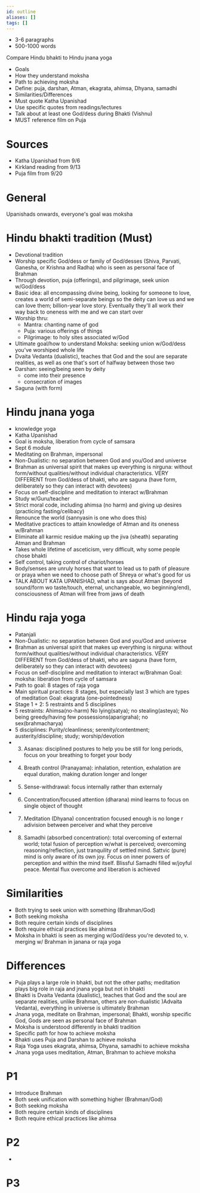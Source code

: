 ```yaml
---
id: outline
aliases: []
tags: []
---
```


- 3-6 paragraphs
- 500-1000 words

Compare Hindu bhakti to Hindu jnana yoga
- Goals
- How they understand moksha
- Path to achieving moksha
- Define: puja, darshan, Atman, ekagrata, ahimsa, Dhyana, samadhi
- Similarities/Differences
- Must quote Katha Upanishad
- Use specific quotes from readings/lectures
- Talk about at least one God/dess during Bhakti (Vishnu)
- MUST reference film on Puja

# Sources
- Katha Upanishad from 9/6
- Kirkland reading from 9/13
- Puja film from 9/20

# General
Upanishads onwards, everyone's goal was moksha

# Hindu bhakti tradition (Must)
- Devotional tradition
- Worship specific God/dess or family of God/desses (Shiva, Parvati, Ganesha, or Krishna and Radha) who is seen as personal face of Brahman
- Through devotion, puja (offerings), and pilgrimage, seek union w/God/dess
- Basic idea: all encompassing divine being, looking for someone to love, creates a world of semi-separate beings so the deity can love us and we can love them; billion-year love story. Eventually they'll all work their way back to oneness with me and we can start over
- Worship thru:
    - Mantra: chanting name of god
    - Puja: various offerings of things
    - Pilgrimage: to holy sites associated w/God
- Ultimate goal/how to understand Moksha: seeking union w/God/dess you've worshiped whole life
- Dvaita Vedanta (dualistic), teaches that God and the soul are separate realities, as well as one that's sort of halfway between those two
- Darshan: seeing/being seen by deity
    - come into their presence
    - consecration of images
- Saguna (with form)

# Hindu jnana yoga
- knowledge yoga
- Katha Upanishad
- Goal is moksha, liberation from cycle of samsara
- Sept 6 module
- Meditating on Brahman, impersonal
- Non-Dualistic: no separation between God and you/God and universe
- Brahman as universal spirit that makes up everything is nirguna: without form/without qualities/without individual characteristics. VERY DIFFERENT from God/dess of bhakti, who are saguna (have form, deliberately so they can interact with devotees)
- Focus on self-discipline and meditation to interact w/Brahman
- Study w/Guru/teacher
- Strict moral code, including ahimsa (no harm) and giving up desires (practicing fasting/celibacy)
- Renounce the world (sannyasin is one who does this)
- Meditative practices to attain knowledge of Atman and its oneness w/Brahman
- Eliminate all karmic residue making up the jiva (sheath) separating Atman and Brahman
- Takes whole lifetime of asceticism, very difficult, why some people chose bhakti
- Self control, taking control of chariot/horses
- Body/senses are unruly horses that want to lead us to path of pleasure or praya when we need to choose path of Shreya or what's good for us
- TALK ABOUT KATA UPANISHAD, what is says about Atman (beyond sound/form wo taste/touch, eternal, unchangeable, wo beginning/end), consciousness of Atman will free from jaws of death

# Hindu raja yoga
- Patanjali
- Non-Dualistic: no separation between God and you/God and universe
- Brahman as universal spirit that makes up everything is nirguna: without form/without qualities/without individual characteristics. VERY DIFFERENT from God/dess of bhakti, who are saguna (have form, deliberately so they can interact with devotees)
- Focus on self-discipline and meditation to interact w/Brahman
Goal: moksha: liberation from cycle of samsara
- Path to goal: 8 stages of raja yoga
- Main spiritual practices: 8 stages, but especially last 3 which are types of meditation
Goal: ekagrata (one-pointedness)
- Stage 1 + 2: 5 restraints and 5 disciplines
- 5 restraints: Ahimsa(no-harm) No lying(satya); no stealing(asteya); No being greedy/having few possessions(aparigraha); no sex(brahmacharya)
- 5 disciplines: Purity/cleanliness; serenity/contentment; austerity/discipline; study; worship/devotion
- 3. Asanas: disciplined postures to help you be still for long periods, focus on your breathing to forget your body
- 4. Breath control (Pranayama): inhalation, retention, exhalation are equal duration, making duration longer and longer
- 5. Sense-withdrawal: focus internally rather than externaly
- 6. Concentration/focused attention (dharana) mind learns to focus on single object of thought
- 7. Meditation (Dhyana) concentration focused enough is no longe r adivision between perceiver and what they perceive
- 8. Samadhi (absorbed concentration): total overcoming of external world; total fusion of perception w/what is perceived; overcoming reasoning/reflection, just tranquility of settled mind. Sattvic (pure) mind is only aware of its own joy. Focus on inner powers of perception and within the mind itself. Blissful Samadhi filled w/joyful peace. Mental flux overcome and liberation is achieved

# Similarities
- Both trying to seek union with something (Brahman/God)
- Both seeking moksha
- Both require certain kinds of disciplines
- Both require ethical practices like ahimsa
- Moksha in bhakti is seen as merging w/God/dess you're devoted to, v. merging w/ Brahman in janana or raja yoga

# Differences
- Puja plays a large role in bhakti, but not the other paths; meditation plays big role in raja and jnana yoga but not in bhakti
- Bhakti is Dvaita Vedanta (dualistic), teaches that God and the soul are separate realities, unlike Brahman, others are non-dualistic )Advaita Vedanta), everything in universe is ultimately Brahman
- Jnana yoga, meditate on Brahman, impersonal; Bhakti, worship specific God, Gods are seen as personal face of Brahman
- Moksha is understood differently in bhakti tradition
- Specific path for how to achieve moksha
- Bhakti uses Puja and Darshan to achieve moksha
- Raja Yoga uses ekagrata, ahimsa, Dhyana, samadhi to achieve moksha
- Jnana yoga uses meditation, Atman, Brahman to achieve moksha

# P1
- Introduce Brahman
- Both seek unification with something higher (Brahman/God)
- Both seeking moksha
- Both require certain kinds of disciplines
- Both require ethical practices like ahimsa

# P2
- 

# P3
